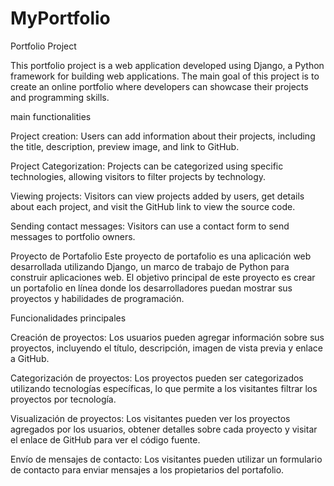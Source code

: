 # MyPortfolio

Portfolio Project 

This portfolio project is a web application developed using Django, a Python framework for building web applications. The main goal of this project is to create an online portfolio where developers can showcase their projects and programming skills.

main functionalities

Project creation: Users can add information about their projects, including the title, description, preview image, and link to GitHub. 

Project Categorization: Projects can be categorized using specific technologies, allowing visitors to filter projects by technology.

Viewing projects: Visitors can view projects added by users, get details about each project, and visit the GitHub link to view the source code. 

Sending contact messages: Visitors can use a contact form to send messages to portfolio owners.


Proyecto de Portafolio
Este proyecto de portafolio es una aplicación web desarrollada utilizando Django, un marco de trabajo de Python para construir aplicaciones web.
El objetivo principal de este proyecto es crear un portafolio en línea donde los desarrolladores puedan mostrar sus proyectos y habilidades de programación.

Funcionalidades principales

Creación de proyectos: Los usuarios pueden agregar información sobre sus proyectos, incluyendo el título, descripción, imagen de vista previa y enlace a GitHub.

Categorización de proyectos: Los proyectos pueden ser categorizados utilizando tecnologías específicas, lo que permite a los visitantes filtrar los proyectos por tecnología.

Visualización de proyectos: Los visitantes pueden ver los proyectos agregados por los usuarios, obtener detalles sobre cada proyecto y visitar el enlace de GitHub para ver el código fuente.

Envío de mensajes de contacto: Los visitantes pueden utilizar un formulario de contacto para enviar mensajes a los propietarios del portafolio.
